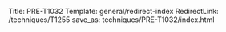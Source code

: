 Title: PRE-T1032
Template: general/redirect-index
RedirectLink: /techniques/T1255
save_as: techniques/PRE-T1032/index.html